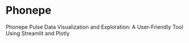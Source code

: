 # Phonepe
Phonepe Pulse Data Visualization and Exploration: A User-Friendly Tool Using Streamlit and Plotly
